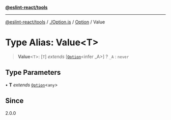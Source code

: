 [**@eslint-react/tools**](../../../../README.md)

***

[@eslint-react/tools](../../../../README.md) / [./Option.js](../../../README.md) / [Option](../README.md) / Value

# Type Alias: Value\<T\>

> **Value**\<`T`\>: [`T`] *extends* [[`Option`](../../../type-aliases/Option.md)\<infer \_A\>] ? `_A` : `never`

## Type Parameters

• **T** *extends* [`Option`](../../../type-aliases/Option.md)\<`any`\>

## Since

2.0.0
